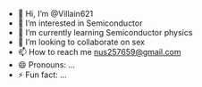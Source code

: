 - 👋 Hi, I’m @Villain621
- 👀 I’m interested in Semiconductor
- 🌱 I’m currently learning Semiconductor physics
- 💞️ I’m looking to collaborate on sex
- 📫 How to reach me nus257659@gmail.com
- 😄 Pronouns: ...
- ⚡ Fun fact: ...

<!---
Villain621/Villain621 is a ✨ special ✨ repository because its `README.md` (this file) appears on your GitHub profile.
You can click the Preview link to take a look at your changes.
--->
